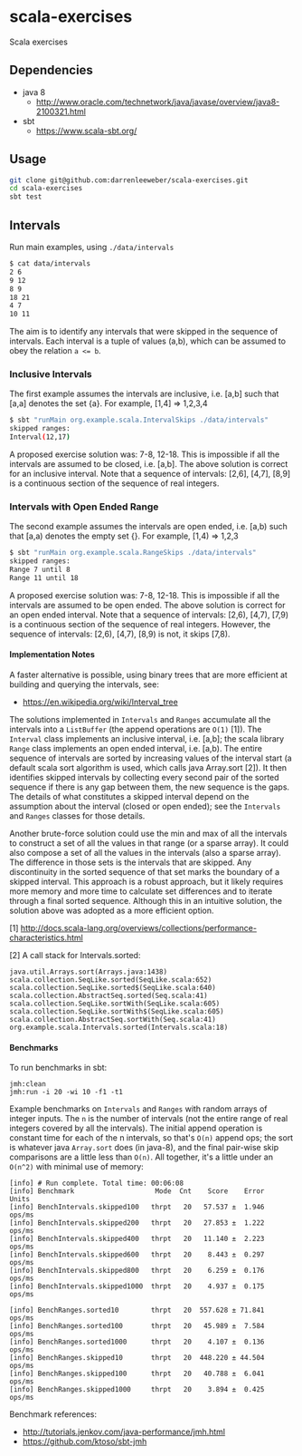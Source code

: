 # scala-exercises

Scala exercises

## Dependencies

- java 8
  - http://www.oracle.com/technetwork/java/javase/overview/java8-2100321.html
- sbt
  - https://www.scala-sbt.org/

## Usage

```bash
git clone git@github.com:darrenleeweber/scala-exercises.git
cd scala-exercises
sbt test
```

## Intervals

Run main examples, using `./data/intervals`
```bash
$ cat data/intervals 
2 6
9 12
8 9
18 21
4 7
10 11
```

The aim is to identify any intervals that were skipped in the
sequence of intervals.  Each interval is a tuple of values (a,b),
which can be assumed to obey the relation `a <= b`.

### Inclusive Intervals

The first example assumes the intervals are inclusive, i.e.
[a,b] such that [a,a] denotes the set {a}.  For example,
[1,4] => 1,2,3,4

```bash
$ sbt "runMain org.example.scala.IntervalSkips ./data/intervals"
skipped ranges:
Interval(12,17)
```

A proposed exercise solution was: 7-8, 12-18.  This is impossible if
all the intervals are assumed to be closed, i.e. [a,b].  The above
solution is correct for an inclusive interval. Note that a sequence
of intervals: [2,6], [4,7], [8,9] is a continuous section of the
sequence of real integers.

### Intervals with Open Ended Range

The second example assumes the intervals are open ended, i.e.
[a,b) such that [a,a) denotes the empty set {}.  For example,
[1,4) => 1,2,3

```bash
$ sbt "runMain org.example.scala.RangeSkips ./data/intervals"
skipped ranges:
Range 7 until 8
Range 11 until 18
```

A proposed exercise solution was: 7-8, 12-18.  This is impossible if
all the intervals are assumed to be open ended.  The above
solution is correct for an open ended interval. Note that a sequence
of intervals: [2,6), [4,7), [7,9) is a continuous section of the
sequence of real integers.  However, the sequence of intervals:
[2,6), [4,7), [8,9) is not, it skips [7,8).

#### Implementation Notes

A faster alternative is possible, using binary trees that are more efficient
at building and querying the intervals, see:
- https://en.wikipedia.org/wiki/Interval_tree

The solutions implemented in `Intervals` and `Ranges` accumulate all the
intervals into a `ListBuffer` (the append operations are `O(1)` [1]).  The
`Interval` class implements an inclusive interval, i.e. [a,b]; the scala library
`Range` class implements an open ended interval, i.e. [a,b).  The entire
sequence of intervals are sorted by increasing values of the interval start (a
default scala sort algorithm is used, which calls java Array.sort [2]).  It then
identifies skipped intervals by collecting every second pair of the sorted
sequence if there is any gap between them, the new sequence is the gaps.  The
details of what constitutes a skipped interval depend on the assumption about
the interval (closed or open ended); see the `Intervals` and `Ranges` classes
for those details.

Another brute-force solution could use the min and max of all the intervals to
construct a set of all the values in that range (or a sparse array).  It could
also compose a set of all the values in the intervals (also a sparse array).
The difference in those sets is the intervals that are skipped.  Any
discontinuity in the sorted sequence of that set marks the boundary of a skipped
interval.  This approach is a robust approach, but it likely requires more
memory and more time to calculate set differences and to iterate through a final
sorted sequence.  Although this in an intuitive solution, the solution above was
adopted as a more efficient option.

[1] http://docs.scala-lang.org/overviews/collections/performance-characteristics.html

[2] A call stack for Intervals.sorted:

```
java.util.Arrays.sort(Arrays.java:1438)
scala.collection.SeqLike.sorted(SeqLike.scala:652)
scala.collection.SeqLike.sorted$(SeqLike.scala:640)
scala.collection.AbstractSeq.sorted(Seq.scala:41)
scala.collection.SeqLike.sortWith(SeqLike.scala:605)
scala.collection.SeqLike.sortWith$(SeqLike.scala:605)
scala.collection.AbstractSeq.sortWith(Seq.scala:41)
org.example.scala.Intervals.sorted(Intervals.scala:18)
```

#### Benchmarks

To run benchmarks in sbt:

```
jmh:clean
jmh:run -i 20 -wi 10 -f1 -t1
```

Example benchmarks on `Intervals` and `Ranges` with random arrays of integer
inputs.  The `n` is the number of intervals (not  the entire range of real
integers covered by all the intervals).  The initial append operation is
constant time for each of the n intervals, so that's `O(n)` append ops; the sort
is whatever java `Array.sort` does (in java-8), and the final pair-wise skip
comparisons are a little less than `O(n)`.  All together, it's a little under an
`O(n^2)` with minimal use of memory:

```
[info] # Run complete. Total time: 00:06:08
[info] Benchmark                    Mode  Cnt    Score    Error   Units
[info] BenchIntervals.skipped100   thrpt   20   57.537 ±  1.946  ops/ms
[info] BenchIntervals.skipped200   thrpt   20   27.853 ±  1.222  ops/ms
[info] BenchIntervals.skipped400   thrpt   20   11.140 ±  2.223  ops/ms
[info] BenchIntervals.skipped600   thrpt   20    8.443 ±  0.297  ops/ms
[info] BenchIntervals.skipped800   thrpt   20    6.259 ±  0.176  ops/ms
[info] BenchIntervals.skipped1000  thrpt   20    4.937 ±  0.175  ops/ms

[info] BenchRanges.sorted10        thrpt   20  557.628 ± 71.841  ops/ms
[info] BenchRanges.sorted100       thrpt   20   45.989 ±  7.584  ops/ms
[info] BenchRanges.sorted1000      thrpt   20    4.107 ±  0.136  ops/ms
[info] BenchRanges.skipped10       thrpt   20  448.220 ± 44.504  ops/ms
[info] BenchRanges.skipped100      thrpt   20   40.788 ±  6.041  ops/ms
[info] BenchRanges.skipped1000     thrpt   20    3.894 ±  0.425  ops/ms
```

Benchmark references:
- http://tutorials.jenkov.com/java-performance/jmh.html
- https://github.com/ktoso/sbt-jmh
